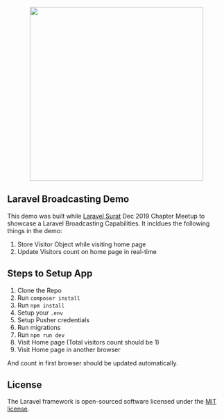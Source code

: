<p align="center"><img src="https://res.cloudinary.com/dtfbvvkyp/image/upload/v1566331377/laravel-logolockup-cmyk-red.svg" width="400"></p>

## Laravel Broadcasting Demo

This demo was built while [Laravel Surat](https://twitter.com/LaravelSurat) Dec 2019 Chapter Meetup to showcase a Laravel Broadcasting Capabilities. It incldues the following things in the demo:

1. Store Visitor Object while visiting home page
2. Update Visitors count on home page in real-time

## Steps to Setup App

1. Clone the Repo
2. Run `composer install`
3. Run `npm install`
4. Setup your `.env`
5. Setup Pusher credentials
6. Run migrations
7. Run `npm run dev`
8. Visit Home page (Total visitors count should be 1)
9. Visit Home page in another browser

And count in first browser should be updated automatically.

## License

The Laravel framework is open-sourced software licensed under the [MIT license](https://opensource.org/licenses/MIT).
